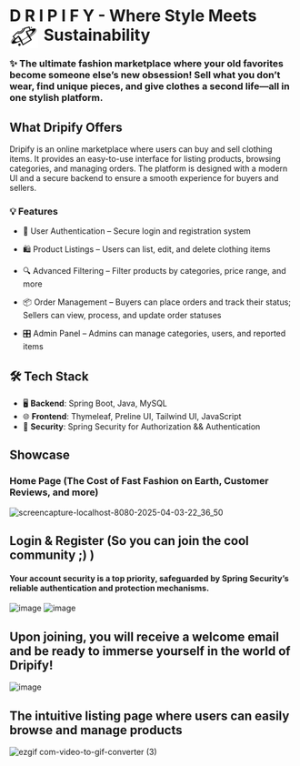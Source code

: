 # D R I P I F Y - Where Style Meets Sustainability <img src="dripify-project/src/main/resources/static/images/logo.png" alt="CSS Logo" width="50" height="40" align="left" style="padding-right: 10px;"/>

### ✨ The ultimate fashion marketplace where your old favorites become someone else’s new obsession! Sell what you don’t wear, find unique pieces, and give clothes a second life—all in one stylish platform.

## What Dripify Offers
Dripify is an online marketplace where users can buy and sell clothing items. It provides an easy-to-use interface for listing products, browsing categories, and managing orders. The platform is designed with a modern UI and a secure backend to ensure a smooth experience for buyers and sellers.

### 💡 Features 
- 🔑 User Authentication – Secure login and registration system

- 🛍️ Product Listings – Users can list, edit, and delete clothing items

- 🔍 Advanced Filtering – Filter products by categories, price range, and more

- 📦 Order Management – Buyers can place orders and track their status; Sellers can view, process, and update order statuses

- 🎛 Admin Panel – Admins can manage categories, users, and reported items


## 🛠 Tech Stack
 - 🖥 **Backend**: Spring Boot, Java, MySQL
 - 🌐 **Frontend**: Thymeleaf, Preline UI, Tailwind UI, JavaScript
 - 🔐 **Security**: Spring Security for Authorization && Authentication

## Showcase

### Home Page (The Cost of Fast Fashion on Earth, Customer Reviews, and more)

![screencapture-localhost-8080-2025-04-03-22_36_50](https://github.com/user-attachments/assets/508fa04a-88a9-475c-9463-77c9403f0e9b)

## Login & Register (So you can join the cool community ;) )
#### Your account security is a top priority, safeguarded by Spring Security’s reliable authentication and protection mechanisms.
![image](https://github.com/user-attachments/assets/5d54df0b-f500-4991-8f98-f38ff7aedad0)
![image](https://github.com/user-attachments/assets/01f2e9f7-3bda-41dd-ae9b-399f83f41d58)

## Upon joining, you will receive a welcome email and be ready to immerse yourself in the world of Dripify!
![image](https://github.com/user-attachments/assets/3ed7afb5-d432-4c2d-b859-89e0df26fd7f)

## The intuitive listing page where users can easily browse and manage products
![ezgif com-video-to-gif-converter (3)](https://github.com/user-attachments/assets/60e1c958-2814-44f3-aed6-582d9422cd39)


